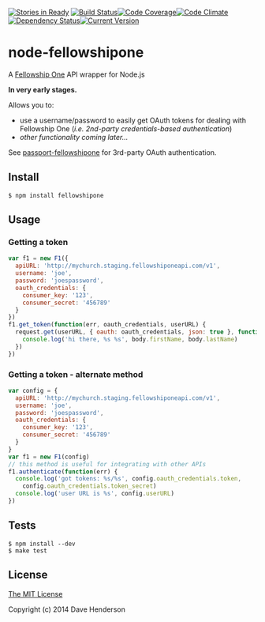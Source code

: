 [![Stories in Ready](https://badge.waffle.io/hairyhenderson/node-fellowshipone.png?label=ready&title=Ready)](https://waffle.io/hairyhenderson/node-fellowshipone)
[![Build Status](https://img.shields.io/travis/hairyhenderson/node-fellowshipone.svg)](http://travis-ci.org/hairyhenderson/node-fellowshipone)[![Code Coverage](https://img.shields.io/codeclimate/coverage/github/hairyhenderson/node-fellowshipone.svg)](https://codeclimate.com/github/hairyhenderson/node-fellowshipone)[![Code Climate](https://img.shields.io/codeclimate/github/hairyhenderson/node-fellowshipone.svg)](https://codeclimate.com/github/hairyhenderson/node-fellowshipone)[![Dependency Status](https://img.shields.io/gemnasium/hairyhenderson/node-fellowshipone.svg)](https://gemnasium.com/hairyhenderson/node-fellowshipone)[![Current Version](https://img.shields.io/npm/v/fellowshipone.svg)](https://www.npmjs.org/package/fellowshipone)

node-fellowshipone
==================

A [Fellowship One](http://developer.fellowshipone.org) API wrapper for Node.js

**In very early stages.**

Allows you to:

- use a username/password to easily get OAuth tokens for dealing with Fellowship One (*i.e. 2nd-party credentials-based authentication*)
- *other functionality coming later...*

See [passport-fellowshipone](https://github.com/hairyhenderson/passport-fellowshipone) for 3rd-party OAuth authentication.

Install
-------

```
$ npm install fellowshipone
```

Usage
-----

### Getting a token

```javascript
var f1 = new F1({
  apiURL: 'http://mychurch.staging.fellowshiponeapi.com/v1',
  username: 'joe',
  password: 'joespassword',
  oauth_credentials: {
    consumer_key: '123',
    consumer_secret: '456789'
  }
})
f1.get_token(function(err, oauth_credentials, userURL) {
  request.get(userURL, { oauth: oauth_credentials, json: true }, function(err, res, body) {
    console.log('hi there, %s %s', body.firstName, body.lastName)
  })
})
```

### Getting a token - alternate method

```javascript
var config = {
  apiURL: 'http://mychurch.staging.fellowshiponeapi.com/v1',
  username: 'joe',
  password: 'joespassword',
  oauth_credentials: {
    consumer_key: '123',
    consumer_secret: '456789'
  }
}
var f1 = new F1(config)
// this method is useful for integrating with other APIs
f1.authenticate(function(err) {
  console.log('got tokens: %s/%s', config.oauth_credentials.token,
    config.oauth_credentials.token_secret)
  console.log('user URL is %s', config.userURL)
})
```

Tests
-----

```
$ npm install --dev
$ make test
```

License
-------

[The MIT License](http://opensource.org/licenses/MIT)

Copyright (c) 2014 Dave Henderson
